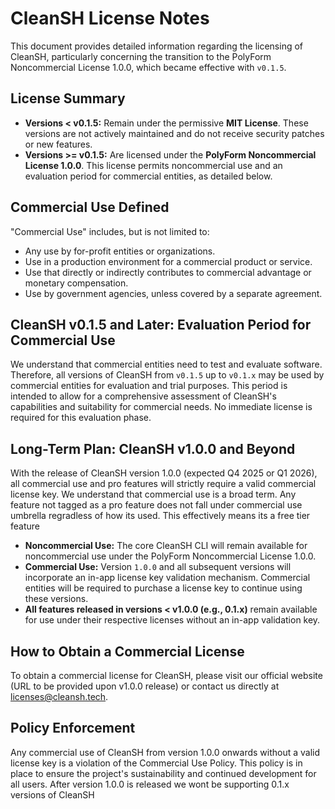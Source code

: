 # CleanSH License Notes

This document provides detailed information regarding the licensing of CleanSH, particularly concerning the transition to the PolyForm Noncommercial License 1.0.0, which became effective with `v0.1.5`.

## License Summary
* **Versions < v0.1.5:** Remain under the permissive **MIT License**. These versions are not actively maintained and do not receive security patches or new features.
* **Versions >= v0.1.5:** Are licensed under the **PolyForm Noncommercial License 1.0.0**. This license permits noncommercial use and an evaluation period for commercial entities, as detailed below.

## Commercial Use Defined
"Commercial Use" includes, but is not limited to:
* Any use by for-profit entities or organizations.
* Use in a production environment for a commercial product or service.
* Use that directly or indirectly contributes to commercial advantage or monetary compensation.
* Use by government agencies, unless covered by a separate agreement.

## CleanSH v0.1.5 and Later: Evaluation Period for Commercial Use
We understand that commercial entities need to test and evaluate software. Therefore, all versions of CleanSH from `v0.1.5` up to `v0.1.x` may be used by commercial entities for evaluation and trial purposes. This period is intended to allow for a comprehensive assessment of CleanSH's capabilities and suitability for commercial needs. No immediate license is required for this evaluation phase.

## Long-Term Plan: CleanSH v1.0.0 and Beyond
With the release of CleanSH version 1.0.0 (expected Q4 2025 or Q1 2026), all commercial use and pro features will strictly require a valid commercial license key. We understand that commercial use is a broad term. Any feature not tagged as a pro feature does not fall under commercial use umbrella regradless of how its used. This effectively means its a free tier feature

* **Noncommercial Use:** The core CleanSH CLI will remain available for noncommercial use under the PolyForm Noncommercial License 1.0.0.
* **Commercial Use:** Version `1.0.0` and all subsequent versions will incorporate an in-app license key validation mechanism. Commercial entities will be required to purchase a license key to continue using these versions.
* **All features released in versions < v1.0.0 (e.g., 0.1.x)** remain available for use under their respective licenses without an in-app validation key.

## How to Obtain a Commercial License
To obtain a commercial license for CleanSH, please visit our official website (URL to be provided upon v1.0.0 release) or contact us directly at [licenses@cleansh.tech](mailto:cleansshh@gmail.com).

## Policy Enforcement
Any commercial use of CleanSH from version 1.0.0 onwards without a valid license key is a violation of the Commercial Use Policy. This policy is in place to ensure the project's sustainability and continued development for all users. After version 1.0.0 is released we wont be supporting 0.1.x versions of CleanSH

